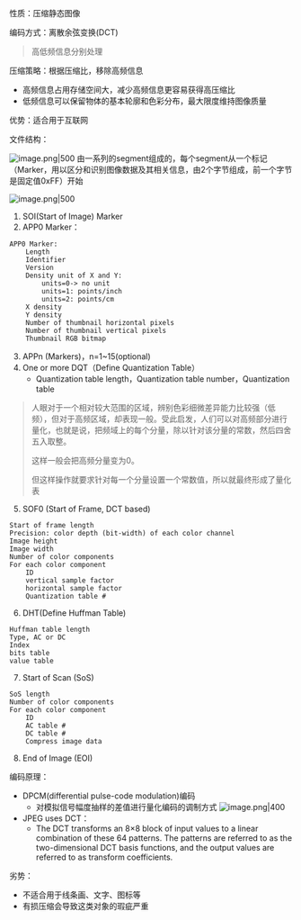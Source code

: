 性质：压缩静态图像

编码方式：离散余弦变换(DCT)
> 高低频信息分别处理

压缩策略：根据压缩比，移除高频信息

+ 高频信息占用存储空间大，减少高频信息更容易获得高压缩比
+ 低频信息可以保留物体的基本轮廓和色彩分布，最大限度维持图像质量

优势：适合用于互联网

文件结构：

![image.png|500](https://s2.loli.net/2023/10/12/mfoDZlyGPN8Ebn3.png)
由一系列的segment组成的，每个segment从一个标记（Marker，用以区分和识别图像数据及其相关信息，由2个字节组成，前一个字节是固定值0xFF）开始

![image.png|500](https://s2.loli.net/2023/10/12/u5SmfqXCwjrE7ZH.png)

1. SOI(Start of Image) Marker 
2. APP0 Marker：
```
APP0 Marker:
    Length
    Identifier
    Version
    Density unit of X and Y:   
        units=0-> no unit
        units=1: points/inch
        units=2: points/cm
    X density
    Y density
    Number of thumbnail horizontal pixels
    Number of thumbnail vertical pixels
    Thumbnail RGB bitmap
```
3. APPn (Markers)，n=1~15(optional)
4. One or more DQT（Define Quantization Table）
	+ Quantization table length，Quantization table number，Quantization table 
> 人眼对于一个相对较大范围的区域，辨别色彩细微差异能力比较强（低频），但对于高频区域，却表现一般。受此启发，人们可以对高频部分进行量化，也就是说，把频域上的每个分量，除以针对该分量的常数，然后四舍五入取整。
> 
> 这样一般会把高频分量变为0。
> 
> 但这样操作就要求针对每一个分量设置一个常数值，所以就最终形成了量化表

5. SOF0 (Start of Frame, DCT based)
```
Start of frame length
Precision: color depth (bit-width) of each color channel
Image height
Image width
Number of color components
For each color component
    ID
    vertical sample factor
    horizontal sample factor
    Quantization table # 
```
6. DHT(Define Huffman Table)
```
Huffman table length
Type, AC or DC
Index
bits table
value table
```
7. Start of Scan (SoS) 
```
SoS length
Number of color components
For each color component
	ID
	AC table #
	DC table #
    Compress image data 
```
8. End of Image (EOI)

编码原理：

+ DPCM(differential pulse-code modulation)编码
	+ 对模拟信号幅度抽样的差值进行量化编码的调制方式
		![image.png|400](https://s2.loli.net/2023/10/12/SK5fwdJPECMqAyz.png)
+  JPEG uses DCT：
	+ The DCT transforms an 8×8 block of input values to a linear combination of these 64 patterns. The patterns are referred to as the two-dimensional DCT basis functions, and the output values are referred to as transform coefficients. 

劣势：

+ 不适合用于线条画、文字、图标等
+ 有损压缩会导致这类对象的瑕疵严重
